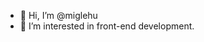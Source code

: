 - 👋 Hi, I’m @miglehu
- 👀 I’m interested in front-end development.

<!---
miglehu/miglehu is a ✨ special ✨ repository because its `README.md` (this file) appears on your GitHub profile.
You can click the Preview link to take a look at your changes.
--->
